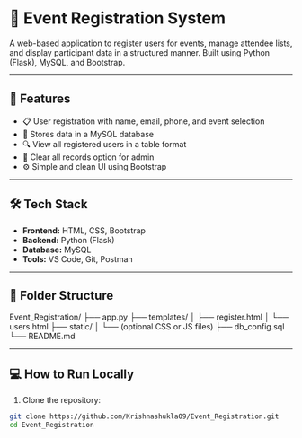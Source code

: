 # 🎫 Event Registration System

A web-based application to register users for events, manage attendee lists, and display participant data in a structured manner. Built using Python (Flask), MySQL, and Bootstrap.

---

## 🚀 Features

- 📋 User registration with name, email, phone, and event selection
- 📂 Stores data in a MySQL database
- 🔍 View all registered users in a table format
- 🧹 Clear all records option for admin
- ⚙️ Simple and clean UI using Bootstrap

---

## 🛠️ Tech Stack

- **Frontend:** HTML, CSS, Bootstrap
- **Backend:** Python (Flask)
- **Database:** MySQL
- **Tools:** VS Code, Git, Postman

---



## 📂 Folder Structure

Event_Registration/
├── app.py
├── templates/
│ ├── register.html
│ └── users.html
├── static/
│ └── (optional CSS or JS files)
├── db_config.sql
└── README.md


---

## 💻 How to Run Locally

1. Clone the repository:
```bash
git clone https://github.com/Krishnashukla09/Event_Registration.git
cd Event_Registration

